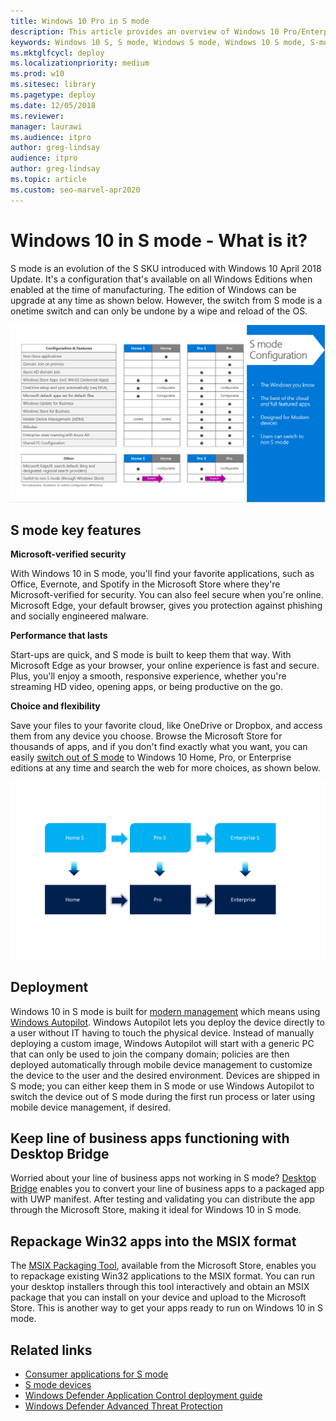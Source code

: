 ```yaml
---
title: Windows 10 Pro in S mode
description: This article provides an overview of Windows 10 Pro/Enterprise in S mode, including information about configuration and features. 
keywords: Windows 10 S, S mode, Windows S mode, Windows 10 S mode, S-mode, system requirements, Overview, Windows 10 Pro in S mode, Windows 10 Enterprise in S mode, Windows 10 Pro/Enterprise in S mode
ms.mktglfcycl: deploy
ms.localizationpriority: medium
ms.prod: w10
ms.sitesec: library
ms.pagetype: deploy
ms.date: 12/05/2018
ms.reviewer: 
manager: laurawi
ms.audience: itpro
author: greg-lindsay
audience: itpro
author: greg-lindsay
ms.topic: article
ms.custom: seo-marvel-apr2020
---
```


# Windows 10 in S mode - What is it?
S mode is an evolution of the S SKU introduced with Windows 10 April 2018 Update. It's a configuration that's available on all Windows Editions when enabled at the time of manufacturing. The edition of Windows can be upgrade at any time as shown below. However, the switch from S mode is a onetime switch and can only be undone by a wipe and reload of the OS. 

![Configuration and features of S mode](images/smodeconfig.png)

## S mode key features
**Microsoft-verified security**

With Windows 10 in S mode, you'll find your favorite applications, such as Office, Evernote, and Spotify in the Microsoft Store where they're Microsoft-verified for security. You can also feel secure when you're online. Microsoft Edge, your default browser, gives you protection against phishing and socially engineered malware. 

**Performance that lasts**

Start-ups are quick, and S mode is built to keep them that way. With Microsoft Edge as your browser, your online experience is fast and secure. Plus, you'll enjoy a smooth, responsive experience, whether you're streaming HD video, opening apps, or being productive on the go. 

**Choice and flexibility**

Save your files to your favorite cloud, like OneDrive or Dropbox, and access them from any device you choose. Browse the Microsoft Store for thousands of apps, and if you don't find exactly what you want, you can easily [switch out of S mode](https://docs.microsoft.com/windows/deployment/windows-10-pro-in-s-mode) to Windows 10 Home, Pro, or Enterprise editions at any time and search the web for more choices, as shown below. 

![Switching out of S mode flow chart](images/s-mode-flow-chart.png)


## Deployment

Windows 10 in S mode is built for [modern management](https://docs.microsoft.com/windows/client-management/manage-windows-10-in-your-organization-modern-management) which means using [Windows Autopilot](https://docs.microsoft.com/windows/deployment/windows-autopilot/windows-10-autopilot). Windows Autopilot lets you deploy the device directly to a user without IT having to touch the physical device. Instead of manually deploying a custom image, Windows Autopilot will start with a generic PC that can only be used to join the company domain; policies are then deployed automatically through mobile device management to customize the device to the user and the desired environment. Devices are shipped in S mode; you can either keep them in S mode or use Windows Autopilot to switch the device out of S mode during the first run process or later using mobile device management, if desired. 

## Keep line of business apps functioning with Desktop Bridge

Worried about your line of business apps not working in S mode? [Desktop Bridge](https://docs.microsoft.com/windows/uwp/porting/desktop-to-uwp-root) enables you to convert your line of business apps to a packaged app with UWP manifest. After testing and validating you can distribute the app through the Microsoft Store, making it ideal for Windows 10 in S mode. 

## Repackage Win32 apps into the MSIX format

The [MSIX Packaging Tool](https://docs.microsoft.com/windows/application-management/msix-app-packaging-tool), available from the Microsoft Store, enables you to repackage existing Win32 applications to the MSIX format. You can run your desktop installers through this tool interactively and obtain an MSIX package that you can install on your device and upload to the Microsoft Store. This is another way to get your apps ready to run on Windows 10 in S mode.


## Related links

- [Consumer applications for S mode](https://www.microsoft.com/windows/s-mode)
- [S mode devices](https://www.microsoft.com/windows/view-all-devices)
- [Windows Defender Application Control deployment guide](https://docs.microsoft.com/windows/security/threat-protection/windows-defender-application-control/windows-defender-application-control-deployment-guide)
- [Windows Defender Advanced Threat Protection](https://www.microsoft.com/microsoft-365/windows/microsoft-defender-atp)
